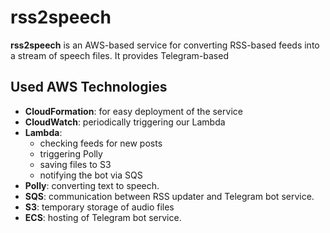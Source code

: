 # rss2speech

**rss2speech** is an AWS-based service for converting RSS-based feeds into
a stream of speech files. It provides Telegram-based 

## Used AWS Technologies

- **CloudFormation**: for easy deployment of the service
- **CloudWatch**: periodically triggering our Lambda
- **Lambda**:
  - checking feeds for new posts
  - triggering Polly
  - saving files to S3 
  - notifying the bot via SQS
- **Polly**: converting text to speech.
- **SQS**: communication between RSS updater and Telegram bot service.
- **S3**: temporary storage of audio files
- **ECS**: hosting of Telegram bot service.
